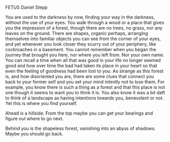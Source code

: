 FETUS
Daniel Stepp

You are used to the darkness by now, finding your way in the darkness, without the use of your eyes. You walk through a wood or a place that gives you the impression of a forest, though there are no trees, no grass, nor any leaves on the ground. There are shapes, organic perhaps, arranging themselves into familiar objects you can see from the corner of your eyes, and yet whenever you look closer they scurry out of your periphery, like cockroaches in a basement. You cannot remember when you began the journey that brought you here, nor where you left from. Nor your own name. You can recall a time when all that was good in your life no longer seemed good and how over time the bad had taken its place in your heart so that even the feeling of goodness had been lost to you. As strange as this forest is, and how disoriented you are, there are some clues that connect you back to your former self and you set your mind intently not to lose them. For example, you know there is such a thing as a forest and that this place is not one though it seems to want you to think it is. You also know it was a bit daft to think of a landscape as having intentions towards you, benevolent or not. Yet this is where you find yourself.

Ahead is a hillside. From the top maybe you can get your bearings and figure out where to go next.

Behind you is the shapeless forest, vanishing into an abyss of shadows. Maybe you should go back.
